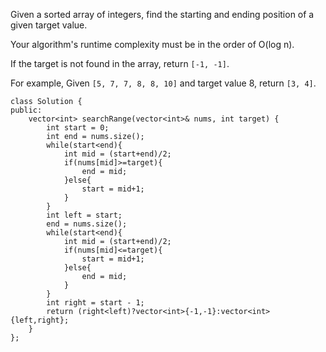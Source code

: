 Given a sorted array of integers, find the starting and ending position of a given target value.

Your algorithm's runtime complexity must be in the order of O(log n).

If the target is not found in the array, return `[-1, -1]`.

For example,
Given  `[5, 7, 7, 8, 8, 10]` and target value 8,
return `[3, 4]`.


```
class Solution {
public:
    vector<int> searchRange(vector<int>& nums, int target) {
        int start = 0; 
        int end = nums.size();
        while(start<end){
            int mid = (start+end)/2;
            if(nums[mid]>=target){
                end = mid;
            }else{
                start = mid+1;
            }
        }
        int left = start;
        end = nums.size();
        while(start<end){
            int mid = (start+end)/2;
            if(nums[mid]<=target){
                start = mid+1;
            }else{
                end = mid;
            }
        }
        int right = start - 1;
        return (right<left)?vector<int>{-1,-1}:vector<int>{left,right};
    }
};
```